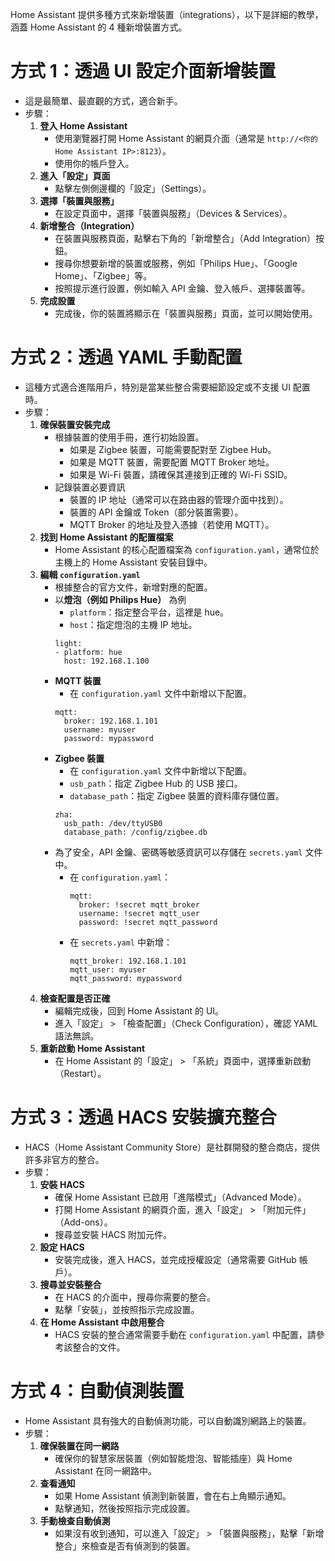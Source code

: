 Home Assistant 提供多種方式來新增裝置（integrations），以下是詳細的教學，涵蓋 Home Assistant 的 4 種新增裝置方式。

# 方式 1：透過 UI 設定介面新增裝置
- 這是最簡單、最直觀的方式，適合新手。
- 步驟：
  1. **登入 Home Assistant**
     - 使用瀏覽器打開 Home Assistant 的網頁介面（通常是 `http://<你的 Home Assistant IP>:8123`）。
     - 使用你的帳戶登入。
  2. **進入「設定」頁面**
     - 點擊左側側邊欄的「設定」（Settings）。
  3. **選擇「裝置與服務」**
     - 在設定頁面中，選擇「裝置與服務」（Devices & Services）。
  4. **新增整合（Integration）**
     - 在裝置與服務頁面，點擊右下角的「新增整合」（Add Integration）按鈕。
     - 搜尋你想要新增的裝置或服務，例如「Philips Hue」、「Google Home」、「Zigbee」等。
     - 按照提示進行設置，例如輸入 API 金鑰、登入帳戶、選擇裝置等。
  5. **完成設置**
     - 完成後，你的裝置將顯示在「裝置與服務」頁面，並可以開始使用。

# 方式 2：透過 YAML 手動配置
- 這種方式適合進階用戶，特別是當某些整合需要細節設定或不支援 UI 配置時。
- 步驟：
  1. **確保裝置安裝完成**
     - 根據裝置的使用手冊，進行初始設置。
       - 如果是 Zigbee 裝置，可能需要配對至 Zigbee Hub。
       - 如果是 MQTT 裝置，需要配置 MQTT Broker 地址。
       - 如果是 Wi-Fi 裝置，請確保其連接到正確的 Wi-Fi SSID。
     - 記錄裝置必要資訊
       - 裝置的 IP 地址（通常可以在路由器的管理介面中找到）。
       - 裝置的 API 金鑰或 Token（部分裝置需要）。
       - MQTT Broker 的地址及登入憑據（若使用 MQTT）。
  3. **找到 Home Assistant 的配置檔案**
     - Home Assistant 的核心配置檔案為 `configuration.yaml`，通常位於主機上的 Home Assistant 安裝目錄中。
  4. **編輯 `configuration.yaml`**
     - 根據整合的官方文件，新增對應的配置。
     - 以**燈泡（例如 Philips Hue）** 為例
       - `platform`：指定整合平台，這裡是 hue。
       - `host`：指定燈泡的主機 IP 地址。
       ```
       light:
       - platform: hue
         host: 192.168.1.100  
       ```
     - **MQTT 裝置**
       - 在 `configuration.yaml` 文件中新增以下配置。 
       ```
       mqtt:
         broker: 192.168.1.101
         username: myuser
         password: mypassword  
       ```
     - **Zigbee 裝置**
       - 在 `configuration.yaml` 文件中新增以下配置。
       - `usb_path`：指定 Zigbee Hub 的 USB 接口。
       - `database_path`：指定 Zigbee 裝置的資料庫存儲位置。
       ```
       zha:
         usb_path: /dev/ttyUSB0
         database_path: /config/zigbee.db  
       ```
     - 為了安全，API 金鑰、密碼等敏感資訊可以存儲在 `secrets.yaml` 文件中。
       - 在 `configuration.yaml`：
         ```
         mqtt:
           broker: !secret mqtt_broker
           username: !secret mqtt_user
           password: !secret mqtt_password  
         ```
       - 在 `secrets.yaml` 中新增：
         ```
         mqtt_broker: 192.168.1.101
         mqtt_user: myuser
         mqtt_password: mypassword  
         ```
  5. **檢查配置是否正確**
     - 編輯完成後，回到 Home Assistant 的 UI。
     - 進入「設定」 > 「檢查配置」（Check Configuration），確認 YAML 語法無誤。
  6. **重新啟動 Home Assistant**
     - 在 Home Assistant 的「設定」 > 「系統」頁面中，選擇重新啟動（Restart）。

# 方式 3：透過 HACS 安裝擴充整合
- HACS（Home Assistant Community Store）是社群開發的整合商店，提供許多非官方的整合。
- 步驟：
  1. **安裝 HACS**
     - 確保 Home Assistant 已啟用「進階模式」（Advanced Mode）。
     - 打開 Home Assistant 的網頁介面，進入「設定」 > 「附加元件」（Add-ons）。
     - 搜尋並安裝 HACS 附加元件。
  2. **設定 HACS**
     - 安裝完成後，進入 HACS，並完成授權設定（通常需要 GitHub 帳戶）。
  3. **搜尋並安裝整合**
     - 在 HACS 的介面中，搜尋你需要的整合。
     - 點擊「安裝」，並按照指示完成設置。
  4. **在 Home Assistant 中啟用整合**
     - HACS 安裝的整合通常需要手動在 `configuration.yaml` 中配置，請參考該整合的文件。

# 方式 4：自動偵測裝置
- Home Assistant 具有強大的自動偵測功能，可以自動識別網路上的裝置。
- 步驟：
  1. **確保裝置在同一網路**
     - 確保你的智慧家居裝置（例如智能燈泡、智能插座）與 Home Assistant 在同一網路中。
  2. **查看通知**
     - 如果 Home Assistant 偵測到新裝置，會在右上角顯示通知。
     - 點擊通知，然後按照指示完成設置。
  3. **手動檢查自動偵測**
     - 如果沒有收到通知，可以進入「設定」 > 「裝置與服務」，點擊「新增整合」來檢查是否有偵測到的裝置。
